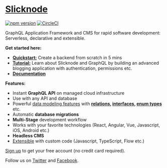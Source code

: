 # [Slicknode](https://slicknode.com "GraphQL CMS + Framework") 

[![npm version](https://badge.fury.io/js/slicknode.svg)](https://badge.fury.io/js/slicknode) [![CircleCI](https://circleci.com/gh/slicknode/slicknode.svg?style=shield)](https://circleci.com/gh/slicknode/slicknode)

GraphQL Application Framework and CMS for rapid software development: Serverless, declarative and extensible. 

**Get started here:**

-   **[Quickstart:](https://slicknode.com)** Create a backend from scratch in 5 mins
-   **[Tutorial:](https://slicknode.com/docs/tutorial/)** Learn about Slicknode and GraphQL by building an advanced blogging 
    application with authentication, permissions etc.
-   **[Documentation](https://slicknode.com/docs/)**

**Features:**

-   Instant **GraphQL API** on managed cloud infrastructure
-   Use with any API and database
-   Powerful [data modeling features](https://slicknode.com/docs/data-modeling/introduction/) with
    **[relations](https://slicknode.com/docs/data-modeling/relations/), 
    [interfaces](https://slicknode.com/docs/data-modeling/interfaces/introduction/), 
    [enum types](https://slicknode.com/docs/data-modeling/enum-types/)** etc.
-   Automatic **database migrations**
-   **Multi-Stage** development workflow
-   Works with your favorite technologies (React, Angular, Vue, Javascript, iOS, Android etc.)
-   **Headless CMS**
-   [Extensible](https://slicknode.com/docs/extensions/) with custom code (Javascript, TypeScript, Flow etc.)

[Sign up](https://console.slicknode.com/register) to get your free account (no credit card required).

Follow us on [Twitter](https://twitter.com/slicknode) and [Facebook](https://www.facebook.com/SlicknodeHQ/). 

